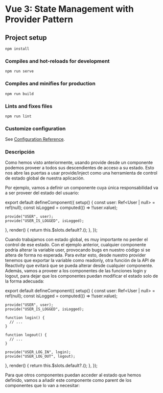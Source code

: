 # Vue 3: State Management with Provider Pattern

## Project setup

```
npm install
```

### Compiles and hot-reloads for development

```
npm run serve
```

### Compiles and minifies for production

```
npm run build
```

### Lints and fixes files

```
npm run lint
```

### Customize configuration

See [Configuration Reference](https://cli.vuejs.org/config/).

### Descripción


Como hemos visto anteriormente, usando provide desde un componente podemos proveer a todos sus descendientes de acceso a su estado. Esto nos abre las puertas a usar provide/inject como una herramienta de control de estado global de nuestra aplicación.


Por ejemplo, vamos a definir un componente cuya única responsabilidad va a ser proveer del estado del usuario:


export default defineComponent({
  setup() {
    const user: Ref<User | null> = ref(null);
    const isLogged = computed(() => !!user.value);

    provide("USER", user);
    provide("USER_IS_LOGGED", isLogged);
  },
  render() {
    return this.$slots.default?.();
  },
});

Cuando trabajamos con estado global, es muy importante no perder el control de ese estado. Con el ejemplo anterior, cualquier componente podría alterar la variable user, provocando bugs en nuestro código si se altera de forma no esperada. Para evitar esto, desde nuestro provider tenemos que exportar la variable como readonly, otra función de la API de Reactivity que evitará que se pueda alterar desde cualquier componente. Además, vamos a proveer a los componentes de las funciones login y logout, para dejar que los componentes puedan modificar el estado solo de la forma adecuada:


export default defineComponent({
  setup() {
		const user: Ref<User | null> = ref(null);
    const isLogged = computed(() => !!user.value);

    provide("USER", user);
    provide("USER_IS_LOGGED", isLogged);

    function login() {
      // ...
    }

    function logout() {
      // ...
    }

    provide("USER_LOG_IN", login);
    provide("USER_LOG_OUT", logout);
  },
  render() {
    return this.$slots.default?.();
  },
});

Para que otros componentes puedan acceder al estado que hemos definido, vamos a añadir este componente como parent de los componentes que lo van a necesitar:


<ProvideUser>
  <header class="header">
    <User />
  </header>
  <CourseDetail />
</ProvideUser>